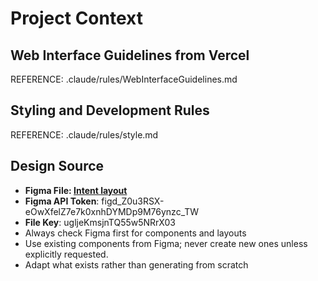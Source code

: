 # Project Context

## Web Interface Guidelines from Vercel
REFERENCE: .claude/rules/WebInterfaceGuidelines.md

## Styling and Development Rules
REFERENCE: .claude/rules/style.md

## Design Source
- **Figma File: [Intent layout](https://www.figma.com/design/ugljeKmsjnTQ55w5NRrX03/Intent-layout?m=auto&t=AqanwDKypXCJqgrR-1)**
- **Figma API Token**: figd_Z0u3RSX-eOwXfelZ7e7k0xnhDYMDp9M76ynzc_TW
- **File Key**: ugljeKmsjnTQ55w5NRrX03
- Always check Figma first for components and layouts
- Use existing components from Figma; never create new ones unless explicitly requested.
- Adapt what exists rather than generating from scratch
